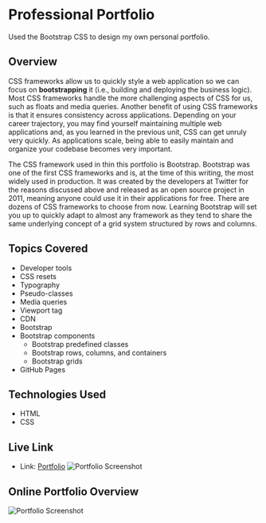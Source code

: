 # Professional Portfolio
Used the Bootstrap CSS to design my own personal portfolio.

## Overview 
CSS frameworks allow us to quickly style a web application so we can focus on **bootstrapping** it (i.e., building and deploying the business logic). Most CSS frameworks handle the more challenging aspects of CSS for us, such as floats and media queries. Another benefit of using CSS frameworks is that it ensures consistency across applications. Depending on your career trajectory, you may find yourself maintaining multiple web applications and, as you learned in the previous unit, CSS can get unruly very quickly. As applications scale, being able to easily maintain and organize your codebase becomes very important.

The CSS framework used in thin this portfolio is Bootstrap. Bootstrap was one of the first CSS frameworks and is, at the time of this writing, the most widely used in production. It was created by the developers at Twitter for the reasons discussed above and released as an open source project in 2011, meaning anyone could use it in their applications for free. There are dozens of CSS frameworks to choose from now. Learning Bootstrap will set you up to quickly adapt to almost any framework as they tend to share the same underlying concept of a grid system structured by rows and columns.

## Topics Covered
* Developer tools
* CSS resets
* Typography
* Pseudo-classes
* Media queries
* Viewport tag
* CDN
* Bootstrap
* Bootstrap components
  * Bootstrap predefined classes
  * Bootstrap rows, columns, and containers
  * Bootstrap grids
* GitHub Pages

## Technologies Used
* HTML
* CSS

## Live Link
* Link: [Portfolio](https://inalo1.github.io/Professional-Portfolio/)
![Portfolio Screenshot](https://user-images.githubusercontent.com/73044038/99111880-7870d900-25b2-11eb-9542-d396c7fbff3a.png)

## Online Portfolio Overview
![Portfolio Screenshot](https://user-images.githubusercontent.com/73044038/99029470-24c1a980-2538-11eb-8ef0-93ac083a2198.png)




